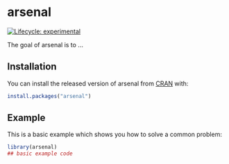# arsenal

<!-- badges: start -->
[![Lifecycle: experimental](https://img.shields.io/badge/lifecycle-experimental-orange.svg)](https://www.tidyverse.org/lifecycle/#experimental)
<!-- badges: end -->

The goal of arsenal is to ...

## Installation

You can install the released version of arsenal from [CRAN](https://CRAN.R-project.org) with:

``` r
install.packages("arsenal")
```

## Example

This is a basic example which shows you how to solve a common problem:

``` r
library(arsenal)
## basic example code
```

